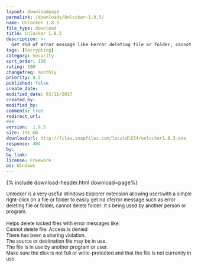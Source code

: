 ```yaml
---
layout: downloadpage
permalink: /downloads/Unlocker-1,8,5/
name: Unlocker 1.8.5
file_type: download
title: Unlocker 1.8.5
description: >-
  Get rid of error message like Eerror deleting file or folder, cannot delete folder: it  s being used by another person or program
tags: [Decrypting]
category: Security
sort_order: 100
rating: 100
changefreq: monthly
priority: 0.5
published: false
create_date: 
modified_date: 03/11/2017
created_by: 
modified_by: 
comments: true
redirect_url: 
### 
version:  1.8.5
size: 191 KB
downloadurl: http://files.snapfiles.com/localdl834/unlocker1.8.3.exe
response: 404
by: 
by_link: 
license: Freeware
os: Windows
---
```


{% include download-header.html download=page%}

<p style="fix-download-text !important">
<p><font size="2"><p>Unlocker is a very useful Windows Explorer extension allowing userswith a simple right-click on a file or folder to easily get rid oferror message such as error deleting file or folder, cannot delete folder: it s being used by another person or program.<br />
<br />
Helps delete locked files with error messages like: <br />
Cannot delete file: Access is denied <br />
There has been a sharing violation. <br />
The source or destination file may be in use. <br />
The file is in use by another program or user. <br />
Make sure the disk is not full or write-protected and that the file is not currently in use.</p></p></p>
